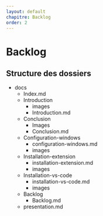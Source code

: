 ```yaml
---
layout: default
chapitre: Backlog
order: 2
---
```

<!--  -->

# Backlog

## Structure des dossiers

- docs
  - Index.md
  - Introduction
    - images
    - Introduction.md
  - Conclusion
    - Images
    - Conclusion.md
  - Configuration-windows
    - configuration-windows.md
    - images
  - Installation-extension
    - installation-extension.md
    - images
  - Installation-vs-code
    - installation-vs-code.md
    - images
  - Backlog
    - Backlog.md
  -  presentation.md

